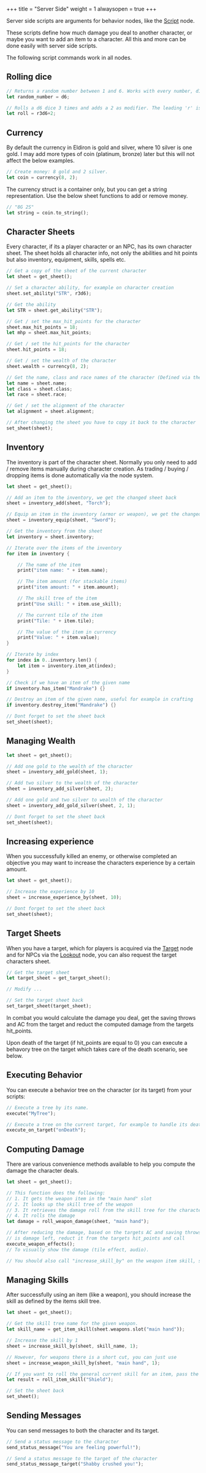 +++
title = "Server Side"
weight = 1
alwaysopen = true
+++

Server side scripts are arguments for behavior nodes, like the [Script](../../nodes/#script) node.

These scripts define how much damage you deal to another character, or maybe you want to add an item to a character. All this and more can be done easily with server side scripts.

The following script commands work in all nodes.

## Rolling dice

```rust
// Returns a random number between 1 and 6. Works with every number, d18, d1000 etc.
let random_number = d6;

// Rolls a d6 dice 3 times and adds a 2 as modifier. The leading 'r' is required.
let roll = r3d6+2;
```

## Currency

By default the currency in Eldiron is gold and silver, where 10 silver is one gold. I may add more types of coin (platinum, bronze) later but this will not affect the below examples.

```rust
// Create money: 8 gold and 2 silver.
let coin = currency(8, 2);
```

The currency struct is a container only, but you can get a string representation. Use the below sheet functions to add or remove money.

```rust
// "8G 2S"
let string = coin.to_string();
```

## Character Sheets

Every character, if its a player character or an NPC, has its own character sheet. The sheet holds all character info, not only the abilities and hit points but also inventory, equipment, skills, spells etc.

```rust
// Get a copy of the sheet of the current character
let sheet = get_sheet();

// Set a character ability, for example on character creation
sheet.set_ability("STR", r3d6);

// Get the ability
let STR = sheet.get_ability("STR");

// Get / set the max_hit_points for the character
sheet.max_hit_points = 18;
let mhp = sheet.max_hit_points;

// Get / set the hit_points for the character
sheet.hit_points = 18;

// Get / set the wealth of the character
sheet.wealth = currency(8, 2);

// Get the name, class and race names of the character (Defined via the character settings)
let name = sheet.name;
let class = sheet.class;
let race = sheet.race;

// Get / set the alignment of the character
let alignment = sheet.alignment;

// After changing the sheet you have to copy it back to the character
set_sheet(sheet);
```

## Inventory

The inventory is part of the character sheet. Normally you only need to add / remove items manually during character creation. As trading / buying / dropping items is done automatically via the node system.

```rust
let sheet = get_sheet();

// Add an item to the inventory, we get the changed sheet back
sheet = inventory_add(sheet, "Torch");

// Equip an item in the inventory (armor or weapon), we get the changed sheet back
sheet = inventory_equip(sheet, "Sword");

// Get the inventory from the sheet
let inventory = sheet.inventory;

// Iterate over the items of the inventory
for item in inventory {

    // The name of the item
    print("item name: " + item.name);

    // The item amount (for stackable items)
    print("item amount: " + item.amount);

    // The skill tree of the item
    print("Use skill: " + item.use_skill);

    // The current tile of the item
    print("Tile: " + item.tile);

    // The value of the item in currency
    print("Value: " + item.value);
}

// Iterate by index
for index in 0..inventory.len() {
    let item = inventory.item_at(index);
}

// Check if we have an item of the given name
if inventory.has_item("Mandrake") {}

// Destroy an item of the given name, useful for example in crafting
if inventory.destroy_item("Mandrake") {}

// Dont forget to set the sheet back
set_sheet(sheet);
```

## Managing Wealth

```rust
let sheet = get_sheet();

// Add one gold to the wealth of the character
sheet = inventory_add_gold(sheet, 1);

// Add two silver to the wealth of the character
sheet = inventory_add_silver(sheet, 2);

// Add one gold and two silver to wealth of the character
sheet = inventory_add_gold_silver(sheet, 2, 1);

// Dont forget to set the sheet back
set_sheet(sheet);
```

## Increasing experience

When you successfully killed an enemy, or otherwise completed an objective you may want to increase the characters experience by a certain amount.

```rust
let sheet = get_sheet();

// Increase the experience by 10
sheet = increase_experience_by(sheet, 10);

// Dont forget to set the sheet back
set_sheet(sheet);
```

## Target Sheets

When you have a target, which for players is acquired via the [Target](../../nodes/#target) node and for NPCs via the [Lookout](../../nodes/#lookout) node, you can also request the target characters sheet.

```rust
// Get the target sheet
let target_sheet = get_target_sheet();

// Modify ...

// Set the target sheet back
set_target_sheet(target_sheet);
```

In combat you would calculate the damage you deal, get the saving throws and AC from the target and reduct the computed damage from the targets hit_points.

Upon death of the target (if hit_points are equal to 0) you can execute a behavory tree on the target which takes care of the death scenario, see below.

## Executing Behavior

You can execute a behavior tree on the character (or its target) from your scripts:

```rust
// Execute a tree by its name.
execute("MyTree");

// Execute a tree on the current target, for example to handle its death
execute_on_target("onDeath");
```

## Computing Damage

There are various convenience methods available to help you compute the damage the character deals.

```rust
let sheet = get_sheet();

// This function does the following:
// 1. It gets the weapon item in the "main hand" slot
// 2. It looks up the skill tree of the weapon
// 3. It retrieves the damage roll from the skill tree for the characters skill level
// 4. It rolls the damage
let damage = roll_weapon_damage(sheet, "main hand");

// After reducing the damage, based on the targets AC and saving throws, if there
// is damage left, reduct it from the targets hit_points and call
execute_weapon_effects();
// To visually show the damage (tile effect, audio).

// You should also call "increase_skill_by" on the weapon item skill, see below.
```

## Managing Skills

After successfully using an item (like a weapon), you should increase the skill as defined by the items skill tree.

```rust
let sheet = get_sheet();

// Get the skill tree name for the given weapon.
let skill_name = get_item_skill(sheet.weapons.slot("main hand"));

// Increase the skill by 1
sheet = increase_skill_by(sheet, skill_name, 1);

// However, for weapons there is a short cut, you can just use
sheet = increase_weapon_skill_by(sheet, "main hand", 1);

// If you want to roll the general current skill for an item, pass the item name to
let result = roll_item_skill("Shield");

// Set the sheet back
set_sheet();
```

## Sending Messages

You can send messages to both the character and its target.

```rust
// Send a status message to the character
send_status_message("You are feeling powerful!");

// Send a status message to the target of the character
send_status_message_target("Shabby crushed you!");
```